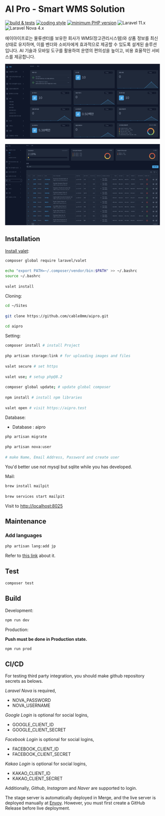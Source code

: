 # AI Pro - Smart WMS Solution

[![build & tests](https://github.com/cable8mm/aipro/actions/workflows/tests.yml/badge.svg)](https://github.com/cable8mm/aipro/actions/workflows/tests.yml)
[![coding style](https://github.com/cable8mm/aipro/actions/workflows/coding-style-php.yml/badge.svg)](https://github.com/cable8mm/aipro/actions/workflows/coding-style-php.yml)
[![minimum PHP version](https://img.shields.io/badge/php-%5E8.3-8892BF?logo=php)](https://github.com/cable8mm/aipro)
![Laravel 11.x](https://img.shields.io/badge/Laravel-%5E11.0-FF2D20?logo=Laravel&logoColor=FF2D20&labelColor=white)
![Laravel Nova 4.x](https://img.shields.io/badge/Nova-%5E4.0-00E2FE?logo=Laravel%20nova&logoColor=00E2FE&color=00E2FE)

에이아이프로는 물류센터를 보유한 회사가 WMS(창고관리시스템)와 상품 정보를 최신 상태로 유지하며, 이를 벤더와 소비자에게 효과적으로 제공할 수 있도록 설계된 솔루션입니다. AI 기술과 모바일 도구를 활용하여 운영의 편의성을 높이고, 비용 효율적인 서비스를 제공합니다.

![Main Screen](docs/images/aipro_screen_main.png)

![Goods Screen](docs/images/aipro_screen_goods.png)

## Installation

[Install valet](https://laravel.com/docs/10.x/valet#installation):

```sh
composer global require laravel/valet

echo "export PATH=~/.composer/vendor/bin:$PATH" >> ~/.bashrc
source ~/.bashrc

valet install
```

Cloning:

```sh
cd ~/Sites

git clone https://github.com/cable8mm/aipro.git

cd aipro
```

Setting:

```sh
composer install # install Project

php artisan storage:link # for uploading images and files

valet secure # set https

valet use; # setup php@8.2

composer global update; # update global composer

npm install # install npm libraries

valet open # visit https://aipro.test
```

Database:

- Database : aipro

```sh
php artisan migrate

php artisan nova:user

# make Name, Email Address, Password and create user
```

You'd better use not mysql but sqlite while you has developed.

Mail:

```sh
brew install mailpit

brew services start mailpit
```

Visit to <http://localhost:8025>

## Maintenance

### Add languages

```sh
php artisan lang:add jp
```

Refer to [this link](https://laravel-lang.com/available-locales-list.html#lists-available-locales-am) about it.

## Test

```sh
composer test
```

## Build

Development:

```sh
npm run dev
```

Production:

**Push must be done in Production state.**

```sh
npm run prod
```

## CI/CD

For testing third party integration, you should make github repository secrets as belows.

*Laravel Nova* is required,

- NOVA_PASSWORD
- NOVA_USERNAME

*Google Login* is optional for social logins,

- GOOGLE_CLIENT_ID
- GOOGLE_CLIENT_SECRET

*Facebook Login* is optional for social logins,

- FACEBOOK_CLIENT_ID
- FACEBOOK_CLIENT_SECRET

*Kakao Login* is optional for social logins,

- KAKAO_CLIENT_ID
- KAKAO_CLIENT_SECRET

Additionally, *Github*, *Instagram* and *Naver* are supported to login.

The stage server is automatically deployed in Merge, and the live server is deployed manually at [Envoy](https://envoyer.io/). However, you must first create a GitHub Release before live deployment.
